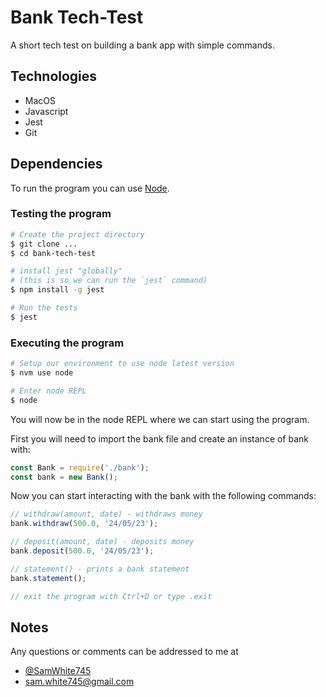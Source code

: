# Bank Tech-Test

A short tech test on building a bank app with simple commands.

## Technologies
* MacOS
* Javascript
* Jest
* Git

## Dependencies

To run the program you can use [Node](https://nodejs.org/en).

### Testing the program

```sh
# Create the project directory
$ git clone ...
$ cd bank-tech-test

# install jest "globally"
# (this is so we can run the `jest` command)
$ npm install -g jest

# Run the tests
$ jest
```

### Executing the program

```sh
# Setup our environment to use node latest version
$ nvm use node

# Enter node REPL
$ node
```
You will now be in the node REPL where we can start using the program.

First you will need to import the bank file and create an instance of bank with:

```js
const Bank = require('./bank');
const bank = new Bank();
```
Now you can start interacting with the bank with the following commands:
```js
// withdraw(amount, date) - withdraws money
bank.withdraw(500.0, '24/05/23');

// deposit(amount, date) - deposits money
bank.deposit(500.0, '24/05/23');

// statement() - prints a bank statement
bank.statement();

// exit the program with Ctrl+D or type .exit
```

## Notes

Any questions or comments can be addressed to me at
* [@SamWhite745](https://github.com/SamWhite745)
* sam.white745@gmail.com

